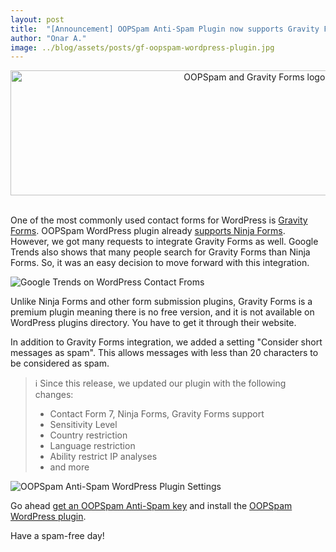 ```yaml
---
layout: post
title:  "[Announcement] OOPSpam Anti-Spam Plugin now supports Gravity Forms"
author: "Onar A."
image: ../blog/assets/posts/gf-oopspam-wordpress-plugin.jpg
---
```

<center>
<a href="https://wordpress.org/plugins/oopspam-anti-spam/">
<img width="772" style="height: 200px;object-fit: cover;" alt="OOPSpam and Gravity Forms logos" src="/blog/assets/posts/gf-oopspam-wordpress-plugin.jpg">
</a>
</center>
<br/>


One of the most commonly used contact forms for WordPress is [Gravity Forms](https://www.gravityforms.com/). OOPSpam WordPress plugin already [supports Ninja Forms](https://www.oopspam.com/blog/spam-protection-for-ninja-forms). However, we got many requests to integrate Gravity Forms as well. Google Trends also shows that many people search for Gravity Forms than Ninja Forms. So, it was an easy decision to move forward with this integration.

![Google Trends on WordPress Contact Froms](/blog/assets/posts/contact_from_trends.png "Google Trends on WordPress Contact Froms")

Unlike Ninja Forms and other form submission plugins, Gravity Forms is a premium plugin meaning there is no free version, and it is not available on WordPress plugins directory. You have to get it through their website.

In addition to Gravity Forms integration, we added a setting "Consider short messages as spam". This allows messages with less than 20 characters to be considered as spam.

> ℹ️ Since this release, we updated our plugin with the following changes:
> - Contact Form 7, Ninja Forms, Gravity Forms support
> - Sensitivity Level
> - Country restriction
> - Language restriction
> - Ability restrict IP analyses 
> - and more

![OOPSpam Anti-Spam WordPress Plugin Settings](/blog/assets/posts/oopspam-plugin-settings.png  "OOPSpam Anti-Spam WordPress Plugin Settings")


Go ahead [get an OOPSpam Anti-Spam key](https://app.oopspam.com/Identity/Account/Register) and install the [OOPSpam WordPress plugin](https://wordpress.org/plugins/oopspam-anti-spam/).

Have a spam-free day!